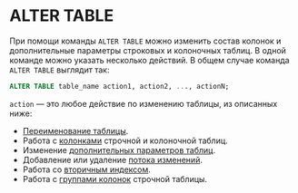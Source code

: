 # ALTER TABLE

При помощи команды ```ALTER TABLE``` можно изменить состав колонок и дополнительные параметры строковых и колоночных таблиц. В одной команде можно указать несколько действий. В общем случае команда ```ALTER TABLE``` выглядит так:

```sql
ALTER TABLE table_name action1, action2, ..., actionN;
```

```action``` — это любое действие по изменению таблицы, из описанных ниже:
* [Переименование таблицы](rename.md).
* Работа с [колонками](columns.md) строчной и колоночной таблиц.
* Изменение [дополнительных параметров таблиц](set.md).
* Добавление или удаление [потока изменений](cdc.md).
* Работа со [вторичным индексом](secondary_index.md).
* Работа с [группами колонок](family.md) строчной таблицы.